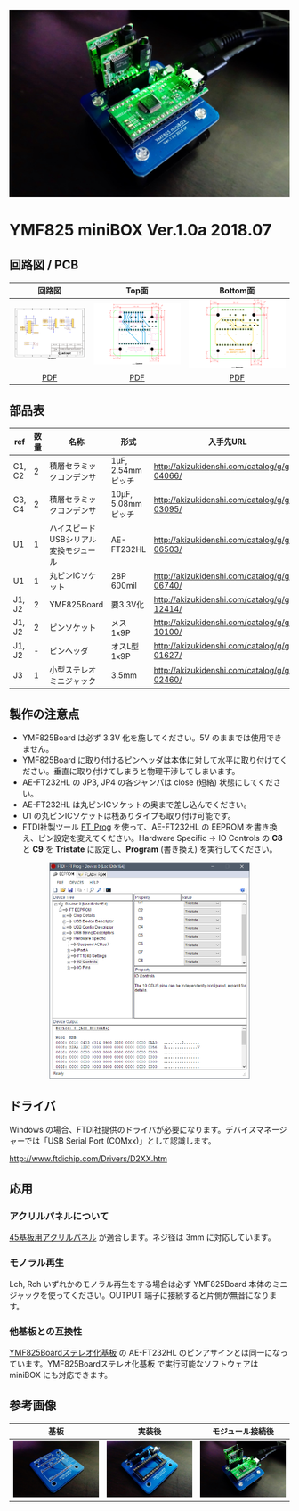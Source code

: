 ![YMF825 miniBOX Ver.1.0a 2018.07](cover.jpg)

YMF825 miniBOX Ver.1.0a 2018.07
===============================

## 回路図 / PCB

回路図 | Top面 | Bottom面
:--------------------------:|:--------------------------:|:--------------------------:
![schematic](schematic.png) | ![pcb top](pcb_top.png)    | ![pcb bottom](pcb_bottom.png)
[PDF](schematic.pdf)        | [PDF](pcb_top.pdf)         | [PDF](pcb_bottom.pdf)

## 部品表

ref  | 数量 | 名称 | 形式 | 入手先URL
-----|-----|-----|-----|-----
C1, C2 | 2 | 積層セラミックコンデンサ | 1μF, 2.54mmピッチ | http://akizukidenshi.com/catalog/g/gP-04066/
C3, C4 | 2 | 積層セラミックコンデンサ | 10μF, 5.08mmピッチ | http://akizukidenshi.com/catalog/g/gP-03095/
U1 | 1 | ハイスピードUSBシリアル変換モジュール | AE-FT232HL | http://akizukidenshi.com/catalog/g/gK-06503/
U1 | 1 | 丸ピンICソケット | 28P 600mil | http://akizukidenshi.com/catalog/g/gP-06740/
J1, J2 | 2 | YMF825Board | 要3.3V化 | http://akizukidenshi.com/catalog/g/gM-12414/
J1, J2 | 2 | ピンソケット | メス 1x9P | http://akizukidenshi.com/catalog/g/gC-10100/
J1, J2 | - | ピンヘッダ | オスL型 1x9P | http://akizukidenshi.com/catalog/g/gC-01627/
J3 | 1 | 小型ステレオミニジャック | 3.5mm | http://akizukidenshi.com/catalog/g/gC-02460/

## 製作の注意点

- YMF825Board は必ず 3.3V 化を施してください。5V のままでは使用できません。
- YMF825Board に取り付けるピンヘッダは本体に対して水平に取り付けてください。垂直に取り付けてしまうと物理干渉してしまいます。
- AE-FT232HL の JP3, JP4 の各ジャンパは close (短絡) 状態にしてください。
- AE-FT232HL は丸ピンICソケットの奥まで差し込んでください。
- U1 の丸ピンICソケットは桟ありタイプも取り付け可能です。
- FTDI社製ツール [FT_Prog](http://www.ftdichip.com/Support/Utilities.htm) を使って、AE-FT232HL の EEPROM を書き換え、ピン設定を変えてください。Hardware Specific -> IO Controls の **C8** と **C9** を **Tristate** に設定し、**Program** (書き換え) を実行してください。

<center><a href="./ft_prog.png"><img src="./ft_prog.png" width="360"></a></center>

## ドライバ

Windows の場合、FTDI社提供のドライバが必要になります。デバイスマネージャーでは「USB Serial Port (COMxx)」として認識します。

http://www.ftdichip.com/Drivers/D2XX.htm

## 応用
### アクリルパネルについて

[45基板用アクリルパネル](http://akizukidenshi.com/catalog/g/gP-12444/) が適合します。ネジ径は 3mm に対応しています。

### モノラル再生

Lch, Rch いずれかのモノラル再生をする場合は必ず YMF825Board 本体のミニジャックを使ってください。OUTPUT 端子に接続すると片側が無音になります。

### 他基板との互換性

[YMF825Boardステレオ化基板](https://sites.google.com/site/lostechmsx/home/products/ymf825stereo) の AE-FT232HL のピンアサインとは同一になっています。YMF825Boardステレオ化基板 で実行可能なソフトウェアは miniBOX にも対応できます。

## 参考画像

基板 | 実装後 | モジュール接続後
:--------------------------:|:--------------------------:|:--------------------------:
![pcb](pcb_top.jpg) | ![pcb implemented](pcb_top_implemented.jpg)    | ![cover](cover.jpg)
